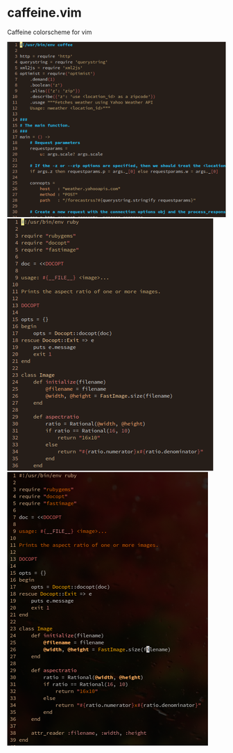 caffeine.vim
============

Caffeine colorscheme for vim

![Preview 1](preview1.png)
![Preview 2](preview2.png)
![Preview 3](preview3.png)

